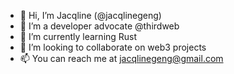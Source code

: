 - 👋 Hi, I’m Jacqline (@jacqlinegeng)
- 👀 I’m a developer advocate @thirdweb
- 🌱 I’m currently learning Rust
- 💞️ I’m looking to collaborate on web3 projects
- 📫 You can reach me at jacqlinegeng@gmail.com

<!---
jacqlinegeng/jacqlinegeng is a ✨ special ✨ repository because its `README.md` (this file) appears on your GitHub profile.
You can click the Preview link to take a look at your changes.
--->
